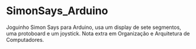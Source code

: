 # SimonSays_Arduino

Joguinho Simon Says para Arduino, usa um display de sete segmentos, uma protoboard e um joystick. Nota extra em Organização e Arquitetura de Computadores.
